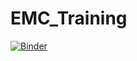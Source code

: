 # EMC_Training

[![Binder](https://mybinder.org/badge_logo.svg)](https://mybinder.org/v2/gh/RudiLi/EMC_Training/main?filepath=Instruments_Sound_Frequency.ipynb)
